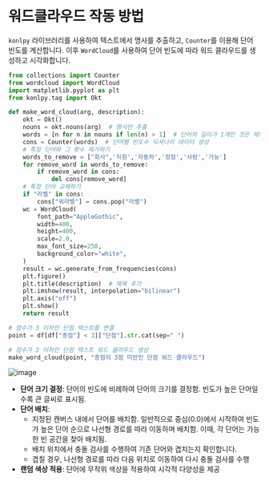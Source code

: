 # 워드클라우드 작동 방법

`konlpy` 라이브러리를 사용하여 텍스트에서 명사를 추출하고, `Counter`를 이용해 단어 빈도를 계산합니다. 이후 `WordCloud`를 사용하여 단어 빈도에 따라 워드 클라우드를 생성하고 시각화합니다.

```python
from collections import Counter
from wordcloud import WordCloud
import matplotlib.pyplot as plt
from konlpy.tag import Okt

def make_word_cloud(arg, description):
    okt = Okt()
    nouns = okt.nouns(arg)  # 명사만 추출
    words = [n for n in nouns if len(n) > 1]  # 단어의 길이가 1개인 것은 제외
    cons = Counter(words)  # 단어별 빈도수 딕셔너리 데이터 생성
    # 특정 단어와 그 횟수 제거하기
    words_to_remove = ["회사",'직원','자동차','장점','사람','가능']
    for remove_word in words_to_remove:
        if remove_word in cons:
            del cons[remove_word]
    # 특정 단어 교체하기
    if "라벨" in cons:
        cons["워라벨"] = cons.pop("라벨")
    wc = WordCloud(
        font_path="AppleGothic",
        width=400,
        height=400,
        scale=2.0,
        max_font_size=250,
        background_color="white",
    )
    result = wc.generate_from_frequencies(cons)
    plt.figure()
    plt.title(description)  # 제목 추가
    plt.imshow(result, interpolation="bilinear")
    plt.axis("off")
    plt.show()
    return result
```

```python
# 점수가 3 이하인 단점 텍스트를 연결
point = df[df["총점"] < 3]["단점"].str.cat(sep=" ")

# 점수가 3 이하인 단점 텍스트 워드 클라우드 생성
make_word_cloud(point, "총점이 3점 미만인 단점 워드 클라우드")
```
![image](https://github.com/ssangmin-junior/softeer_wiki/assets/108651531/56ef969b-d964-46a4-bb9f-02dc0a641f94)

- **단어 크기 결정**: 단어의 빈도에 비례하여 단어의 크기를 결정함. 빈도가 높은 단어일수록 큰 글씨로 표시됨.
- **단어 배치**:
    - 지정된 캔버스 내에서 단어를 배치함. 일반적으로 중심(0.0)에서 시작하여 빈도가 높은 단어 순으로 나선형 경로를 따라 이동하며 배치함. 이때, 각 단어는 가능한 빈 공간을 찾아 배치됨.
    - 배치 위치에서 충돌 검사를 수행하여 기존 단어와 겹치는지 확인합니다.
    - 겹칠 경우, 나선형 경로를 따라 다음 위치로 이동하여 다시 충돌 검사를 수행
- **랜덤 색상 적용**: 단어에 무작위 색상을 적용하여 시각적 다양성을 제공

